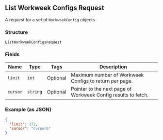 ## List Workweek Configs Request

A request for a set of `WorkweekConfig` objects

### Structure

`ListWorkweekConfigsRequest`

### Fields

| Name | Type | Tags | Description |
|  --- | --- | --- | --- |
| `limit` | `int` | Optional | Maximum number of Workweek Configs to return per page. |
| `cursor` | `string` | Optional | Pointer to the next page of Workweek Config results to fetch. |

### Example (as JSON)

```json
{
  "limit": 172,
  "cursor": "cursor6"
}
```

